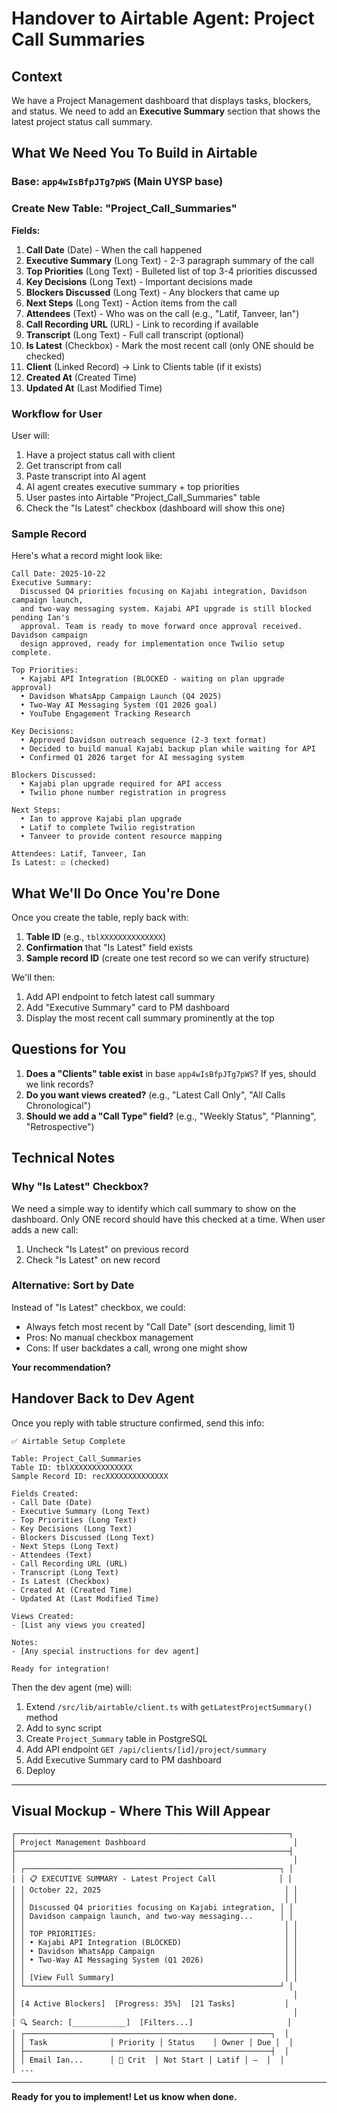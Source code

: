 # Handover to Airtable Agent: Project Call Summaries

## Context
We have a Project Management dashboard that displays tasks, blockers, and status. We need to add an **Executive Summary** section that shows the latest project status call summary.

## What We Need You To Build in Airtable

### Base: `app4wIsBfpJTg7pWS` (Main UYSP base)

### Create New Table: "Project_Call_Summaries"

**Fields:**
1. **Call Date** (Date) - When the call happened
2. **Executive Summary** (Long Text) - 2-3 paragraph summary of the call
3. **Top Priorities** (Long Text) - Bulleted list of top 3-4 priorities discussed
4. **Key Decisions** (Long Text) - Important decisions made
5. **Blockers Discussed** (Long Text) - Any blockers that came up
6. **Next Steps** (Long Text) - Action items from the call
7. **Attendees** (Text) - Who was on the call (e.g., "Latif, Tanveer, Ian")
8. **Call Recording URL** (URL) - Link to recording if available
9. **Transcript** (Long Text) - Full call transcript (optional)
10. **Is Latest** (Checkbox) - Mark the most recent call (only ONE should be checked)
11. **Client** (Linked Record) → Link to Clients table (if it exists)
12. **Created At** (Created Time)
13. **Updated At** (Last Modified Time)

### Workflow for User

User will:
1. Have a project status call with client
2. Get transcript from call
3. Paste transcript into AI agent
4. AI agent creates executive summary + top priorities
5. User pastes into Airtable "Project_Call_Summaries" table
6. Check the "Is Latest" checkbox (dashboard will show this one)

### Sample Record

Here's what a record might look like:

```
Call Date: 2025-10-22
Executive Summary:
  Discussed Q4 priorities focusing on Kajabi integration, Davidson campaign launch,
  and two-way messaging system. Kajabi API upgrade is still blocked pending Ian's
  approval. Team is ready to move forward once approval received. Davidson campaign
  design approved, ready for implementation once Twilio setup complete.

Top Priorities:
  • Kajabi API Integration (BLOCKED - waiting on plan upgrade approval)
  • Davidson WhatsApp Campaign Launch (Q4 2025)
  • Two-Way AI Messaging System (Q1 2026 goal)
  • YouTube Engagement Tracking Research

Key Decisions:
  • Approved Davidson outreach sequence (2-3 text format)
  • Decided to build manual Kajabi backup plan while waiting for API
  • Confirmed Q1 2026 target for AI messaging system

Blockers Discussed:
  • Kajabi plan upgrade required for API access
  • Twilio phone number registration in progress

Next Steps:
  • Ian to approve Kajabi plan upgrade
  • Latif to complete Twilio registration
  • Tanveer to provide content resource mapping

Attendees: Latif, Tanveer, Ian
Is Latest: ☑️ (checked)
```

## What We'll Do Once You're Done

Once you create the table, reply back with:
1. **Table ID** (e.g., `tblXXXXXXXXXXXXXX`)
2. **Confirmation** that "Is Latest" field exists
3. **Sample record ID** (create one test record so we can verify structure)

We'll then:
1. Add API endpoint to fetch latest call summary
2. Add "Executive Summary" card to PM dashboard
3. Display the most recent call summary prominently at the top

## Questions for You

1. **Does a "Clients" table exist** in base `app4wIsBfpJTg7pWS`? If yes, should we link records?
2. **Do you want views created?** (e.g., "Latest Call Only", "All Calls Chronological")
3. **Should we add a "Call Type" field?** (e.g., "Weekly Status", "Planning", "Retrospective")

## Technical Notes

### Why "Is Latest" Checkbox?
We need a simple way to identify which call summary to show on the dashboard. Only ONE record should have this checked at a time. When user adds a new call:
1. Uncheck "Is Latest" on previous record
2. Check "Is Latest" on new record

### Alternative: Sort by Date
Instead of "Is Latest" checkbox, we could:
- Always fetch most recent by "Call Date" (sort descending, limit 1)
- Pros: No manual checkbox management
- Cons: If user backdates a call, wrong one might show

**Your recommendation?**

## Handover Back to Dev Agent

Once you reply with table structure confirmed, send this info:

```
✅ Airtable Setup Complete

Table: Project_Call_Summaries
Table ID: tblXXXXXXXXXXXXXX
Sample Record ID: recXXXXXXXXXXXXXX

Fields Created:
- Call Date (Date)
- Executive Summary (Long Text)
- Top Priorities (Long Text)
- Key Decisions (Long Text)
- Blockers Discussed (Long Text)
- Next Steps (Long Text)
- Attendees (Text)
- Call Recording URL (URL)
- Transcript (Long Text)
- Is Latest (Checkbox)
- Created At (Created Time)
- Updated At (Last Modified Time)

Views Created:
- [List any views you created]

Notes:
- [Any special instructions for dev agent]

Ready for integration!
```

Then the dev agent (me) will:
1. Extend `/src/lib/airtable/client.ts` with `getLatestProjectSummary()` method
2. Add to sync script
3. Create `Project_Summary` table in PostgreSQL
4. Add API endpoint `GET /api/clients/[id]/project/summary`
5. Add Executive Summary card to PM dashboard
6. Deploy

---

## Visual Mockup - Where This Will Appear

```
┌─────────────────────────────────────────────────────────────┐
│ Project Management Dashboard                                 │
├─────────────────────────────────────────────────────────────┤
│                                                              │
│ ┌─────────────────────────────────────────────────────────┐ │
│ │ 📋 EXECUTIVE SUMMARY - Latest Project Call              │ │
│ │ October 22, 2025                                         │ │
│ │                                                          │ │
│ │ Discussed Q4 priorities focusing on Kajabi integration, │ │
│ │ Davidson campaign launch, and two-way messaging...      │ │
│ │                                                          │ │
│ │ TOP PRIORITIES:                                          │ │
│ │ • Kajabi API Integration (BLOCKED)                       │ │
│ │ • Davidson WhatsApp Campaign                             │ │
│ │ • Two-Way AI Messaging System (Q1 2026)                  │ │
│ │                                                          │ │
│ │ [View Full Summary]                                      │ │
│ └─────────────────────────────────────────────────────────┘ │
│                                                              │
│ [4 Active Blockers]  [Progress: 35%]  [21 Tasks]           │
│                                                              │
│ 🔍 Search: [____________]  [Filters...]                     │
│ ┌───────────────────────────────────────────────────────┐  │
│ │ Task              │ Priority │ Status    │ Owner │ Due │  │
│ ├───────────────────────────────────────────────────────┤  │
│ │ Email Ian...      │ 🔴 Crit  │ Not Start │ Latif │ —  │  │
│ ...
```

---

**Ready for you to implement! Let us know when done.**
